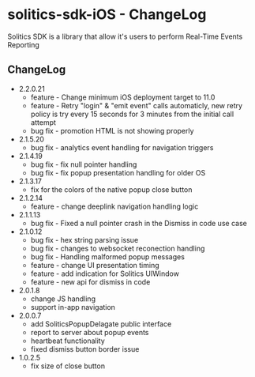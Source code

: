 # solitics-sdk-iOS - ChangeLog
 
Solitics SDK is a library that allow it's users to perform Real-Time Events Reporting

## ChangeLog
- 2.2.0.21
    - feature - Change minimum iOS deployment target to 11.0
    - feature - Retry "login" & "emit event" calls automaticly, new retry policy is try every 15 seconds for 3 minutes from the initial call attempt
    - bug fix - promotion HTML is not showing properly
- 2.1.5.20
    - bug fix - analytics event handling for navigation triggers
- 2.1.4.19
    - bug fix - fix null pointer handling 
    - bug fix - fix popup presentation handling for older OS
- 2.1.3.17
    - fix for the colors of the native popup close button
- 2.1.2.14
    - feature - change deeplink navigation handling logic
- 2.1.1.13
    - bug fix - Fixed a null pointer crash in the Dismiss in code use case
- 2.1.0.12
    - bug fix - hex string parsing issue
    - bug fix - changes to websocket reconection handling
    - bug fix - Handling malformed popup messages
    - feature - change UI presentation timing
    - feature - add indication for Solitics UIWindow
    - feature - new api for dismiss in code
- 2.0.1.8
    - change JS handling
    - support in-app navigation
- 2.0.0.7
    - add SoliticsPopupDelagate public interface
    - report to server about popup events
    - heartbeat functionality
    - fixed dismiss button border issue
- 1.0.2.5
    - fix size of close button
